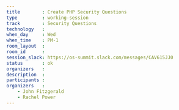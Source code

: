 ```yaml
---
title        : Create PHP Security Questions
type         : working-session
track        : Security Questions
technology   :
when_day     : Wed
when_time    : PM-1
room_layout  :
room_id      :
session_slack: https://os-summit.slack.com/messages/CAV615JJ0
status       : ok
organizers   :
description  :
participants :
organizers   :
    - John Fitzgerald
    - Rachel Power
---
```


